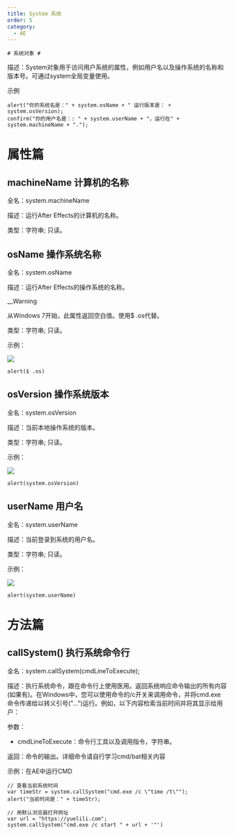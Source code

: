 ```yaml
---
title: System 系统
order: 5
category:
  - AE
---
```

    # 系统对象 #

描述：System对象用于访问用户系统的属性，例如用户名以及操作系统的名称和版本号。可通过system全局变量使用。

示例

    
    
    alert("你的系统名是：" + system.osName + " 运行版本是： + system.osVersion);
    confirm("你的用户名是：: " + system.userName + "，运行在" + system.machineName + ".");

# 属性篇 #

## machineName 计算机的名称 #

全名：system.machineName

描述：运行After Effects的计算机的名称。

类型：字符串; 只读。

## osName 操作系统名称 #

全名：system.osName

描述：运行After Effects的操作系统的名称。

__Warning

从Windows 7开始，此属性返回空白值。使用$ .os代替。

类型：字符串; 只读。

示例：

![](https://cdn.yuelili.com/20211027040058.png)

    
    
    alert($ .os)

## osVersion 操作系统版本 #

全名：system.osVersion

描述：当前本地操作系统的版本。

类型：字符串; 只读。

示例：

![](https://cdn.yuelili.com/20211027040132.png)

    
    
    alert(system.osVersion)
    

## userName 用户名 #

全名：system.userName

描述：当前登录到系统的用户名。

类型：字符串; 只读。

示例：

![](https://cdn.yuelili.com/20211027040201.png)

    
    
    alert(system.userName)
    

# 方法篇 #

## callSystem() 执行系统命令行 #

全名：system.callSystem(cmdLineToExecute);

描述：执行系统命令，跟在命令行上使用医用。返回系统响应命令输出的所有内容(如果有)。在Windows中，您可以使用命令的/c开关来调用命令，并将cmd.exe命令传递给以转义引号(\"...\")运行。例如，以下内容检索当前时间并将其显示给用户：

参数：

  * cmdLineToExecute：命令行工具以及调用指令，字符串。

返回：命令的输出。详细命令请自行学习cmd/bat相关内容

示例：在AE中运行CMD

    
    
    // 查看当前系统时间
    var timeStr = system.callSystem("cmd.exe /c \"time /t\"");
    alert("当前时间是：" + timeStr);
    
    // 用默认浏览器打开网址
    var url = "https://yuelili.com";
    system.callSystem("cmd.exe /c start " + url + '"')
    

